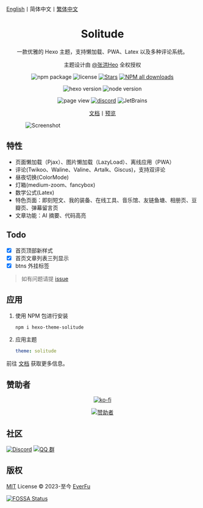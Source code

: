 [English](README.md)丨简体中文丨[繁体中文](README_zh-Hant.md)

<div align="center">

   <h1>Solitude</h1>

   一款优雅的 Hexo 主题，支持懒加载、PWA、Latex 以及多种评论系统。
   
   主题设计由 [@张洪Heo](https://github.com/zhheo) 全权授权

![npm package](https://img.shields.io/npm/v/hexo-theme-solitude?style=for-the-badge)
![license](https://img.shields.io/github/license/everfu/hexo-theme-solitude?color=FF5531&style=for-the-badge)
[![Stars](https://img.shields.io/github/stars/everfu/hexo-theme-solitude?style=for-the-badge)](https://github.com/everfu/hexo-theme-solitude/stargazers)
[![NPM all downloads](https://img.shields.io/npm/dy/hexo-theme-solitude?color=white&style=for-the-badge)](https://www.npmjs.com/package/hexo-theme-solitude)

![hexo version](https://img.shields.io/badge/hexo-7.0.0+-blue?logo=hexo&logoColor=white&style=for-the-badge)
![node version](https://img.shields.io/badge/node-14.0.0+-white?logo=node.js&logoColor=white&style=for-the-badge)

![page view](https://komarev.com/ghpvc/?username=hexo-theme-solitude&abbreviated=true&base=12345&style=for-the-badge)
[![discord](https://img.shields.io/discord/1266610921942548553?style=for-the-badge&logo=discord&label=discord&logoColor=white)](https://discord.gg/HZXAnK4Sut)
![JetBrains](https://img.shields.io/badge/jetbrains-support-black?logo=jetbrains&style=for-the-badge)

[文档](https://solitude.js.org/)丨[预览](https://everfu.github.io/Solitude/)

</div>

<div style="width: 80%; margin: 0 auto">

![Screenshot](.github/screenshot.avif)

</div>

## 特性

- 页面懒加载（Pjax）、图片懒加载（LazyLoad）、离线应用（PWA）
- 评论(Twikoo、Waline、Valine、Artalk、Giscus)，支持双评论
- 昼夜切换(ColorMode)
- 灯箱(medium-zoom、fancybox)
- 数学公式(Latex)
- 特色页面：即刻短文、我的装备、在线工具、音乐馆、友链鱼塘、相册页、豆瓣页、弹幕留言页
- 文章功能：AI 摘要、代码高亮

## Todo

- [x] 首页顶部新样式
- [x] 首页文章列表三列显示
- [x] btns 外挂标签

> 如有问题请提 [issue](https://github.com/everfu/hexo-theme-solitude/issues)

## 应用

1. 使用 NPM 包进行安装
      ```bash
      npm i hexo-theme-solitude
      ```
2. 应用主题
      ```yaml
      theme: solitude
      ```
   
前往 [文档](https://solitude.js.org/) 获取更多信息。

## 赞助者

<div align="center">

[![ko-fi](https://ko-fi.com/img/githubbutton_sm.svg)](https://ko-fi.com/W7W1YSMOK)

</div>

<p align="center">
  <a href="https://cdn.jsdelivr.net/gh/efuo/static/sponsors.svg">
    <img src='https://cdn.jsdelivr.net/gh/efuo/static/sponsors.svg' alt="赞助者"/>
  </a>
</p>

## 社区

[![Discord](https://img.shields.io/discord/1266610921942548553?style=for-the-badge&logo=discord&label=discord&logoColor=white)](https://discord.gg/HZXAnK4Sut)
[![QQ 群](https://img.shields.io/badge/QQ%20群-948375336-FFD700?logo=Tencent-QQ&logoColor=white&style=for-the-badge)](https://qm.qq.com/q/mxfomMvJPG)

## 版权

[MIT](./LICENSE) License &copy; 2023-至今 [EverFu](https://github.com/efuo)

[![FOSSA Status](https://app.fossa.com/api/projects/git%2Bgithub.com%2Fvalor-x%2Fhexo-theme-solitude.svg?type=large)](https://app.fossa.com/projects/git%2Bgithub.com%2Fvalor-x%2Fhexo-theme-solitude?ref=badge_large)
